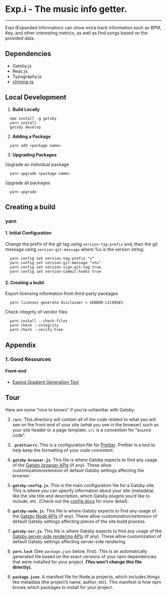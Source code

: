# Exp.i - The music info getter.

---

Expi (Expanded Information) can show extra track information such as BPM, Key, and other interesting metrics, as well as find songs based on the provided data.

## Dependencies

- Gatsby.js
- Reac.js
- Typography.js
- [chroma-js](https://github.com/gka/chroma.js/)

## Local Development

1.  **Build Locally**

```shell
  npm install -g gatsby
  yarn install
  gatsby develop
```

2. **Adding a Package**

```shell
  yarn add <package name>
```

3. **Upgrading Packages**

Upgrade an individual package

```shell
  yarn upgrade <package name>
```

Upgrade all packages

```shell
  yarn upgrade
```

## Creating a build

### yarn

#### 1. Initial Configuration

Change the prefix of the git tag using `version-tag-prefix` and, then the git message using `version-git-message` where %s is the version string:

```shell
  yarn config set version-tag-prefix "v"
  yarn config set version-git-message "v%s"
  yarn config set version-sign-git-tag true
  yarn config set version-commit-hooks true
```

#### 2. Creating a build

Export licensing information from third-party packages

```shell
  yarn licenses generate-disclaimer > VENDOR-LICENSES
```

Check integrity of vendor files

```shell
  yarn install --check-files
  yarn check --integrity
  yarn check --verify-tree

```

## Appendix

### 1. Good Resources

#### Front-end

- [Easing Gradient Generation Tool](https://larsenwork.com/easing-gradients/)

## Tour

Here are some "nice to knows" if you're unfamiliar with Gatsby.

2.  **`/src`**: This directory will contain all of the code related to what you will see on the front-end of your site (what you see in the browser) such as your site header or a page template. `src` is a convention for “source code”.

3.  **`.prettierrc`**: This is a configuration file for [Prettier](https://prettier.io/). Prettier is a tool to help keep the formatting of your code consistent.

4.  **`gatsby-browser.js`**: This file is where Gatsby expects to find any usage of the [Gatsby browser APIs](https://www.gatsbyjs.org/docs/browser-apis/) (if any). These allow customization/extension of default Gatsby settings affecting the browser.

5.  **`gatsby-config.js`**: This is the main configuration file for a Gatsby site. This is where you can specify information about your site (metadata) like the site title and description, which Gatsby plugins you’d like to include, etc. (Check out the [config docs](https://www.gatsbyjs.org/docs/gatsby-config/) for more detail).

6.  **`gatsby-node.js`**: This file is where Gatsby expects to find any usage of the [Gatsby Node APIs](https://www.gatsbyjs.org/docs/node-apis/) (if any). These allow customization/extension of default Gatsby settings affecting pieces of the site build process.

7.  **`gatsby-ssr.js`**: This file is where Gatsby expects to find any usage of the [Gatsby server-side rendering APIs](https://www.gatsbyjs.org/docs/ssr-apis/) (if any). These allow customization of default Gatsby settings affecting server-side rendering.

8.  **`yarn.lock`** (See `package.json` below, first). This is an automatically generated file based on the exact versions of your npm dependencies that were installed for your project. **(You won’t change this file directly).**

9.  **`package.json`**: A manifest file for Node.js projects, which includes things like metadata (the project’s name, author, etc). This manifest is how npm knows which packages to install for your project.
